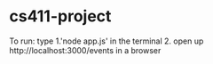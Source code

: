 # cs411-project
To run: type 
1.'node app.js' in the terminal
2. open up http://localhost:3000/events in a browser
